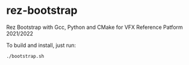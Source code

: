 # rez-bootstrap
Rez Bootstrap with Gcc, Python and CMake for VFX Reference Patform 2021/2022

To build and install, just run:
```
./bootstrap.sh
```
